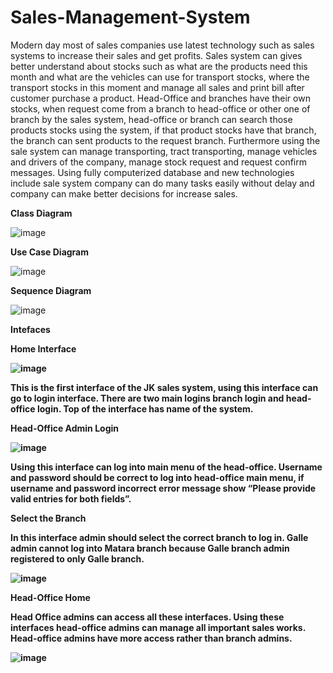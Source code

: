 # Sales-Management-System

Modern day most of sales companies use latest technology such as sales systems to increase their sales and get profits. Sales system can gives better understand about stocks such as what are the products need this month  and what are the vehicles can use for transport stocks, where the transport stocks in this moment and manage all sales and print bill after customer purchase a product. Head-Office and branches have their own stocks, when request come from a branch to head-office or other one of branch by the sales system, head-office or branch can search those products stocks using the system, if that product stocks have that branch, the branch can sent products to the request branch. Furthermore using the sale system can manage transporting, tract transporting, manage vehicles and drivers of the company, manage stock request and request confirm messages. Using fully computerized database and new technologies include sale system company can do many tasks easily without delay and company can make better decisions for increase sales. 

<b>Class Diagram</b>

![image](https://user-images.githubusercontent.com/69201980/120893309-3f708280-c630-11eb-9914-92f04c8d3fec.png)

<b>Use Case Diagram</b>

![image](https://user-images.githubusercontent.com/69201980/120893321-4eefcb80-c630-11eb-95a3-06330c8e22b0.png)

<b>Sequence Diagram</b>

![image](https://user-images.githubusercontent.com/69201980/120893332-5e6f1480-c630-11eb-8bf6-03fdd78718ce.png)

<b>Intefaces<b>
  
<b>Home Interface</b>
  
![image](https://user-images.githubusercontent.com/69201980/121897917-776a7a80-cd40-11eb-92ef-04e97f43e301.png)
  
This is the first interface of the JK sales system, using this interface can go to login interface. There are two main logins branch login and head-office login. Top of the interface has name of the system.

<b>Head-Office Admin Login</b>
  
![image](https://user-images.githubusercontent.com/69201980/121898007-91a45880-cd40-11eb-8bb9-fa0f5df65353.png)
  
Using this interface can log into main menu of the head-office. Username and password should be correct to log into head-office main menu, if username and password incorrect error message show “Please provide valid entries for both fields”.

<b>Select the Branch</b>
  
In this interface admin should select the correct branch to log in. Galle admin cannot log into Matara branch because Galle branch admin registered to only Galle branch. 
  
![image](https://user-images.githubusercontent.com/69201980/121898391-f3fd5900-cd40-11eb-8972-d595e9f9bd48.png)

<b>Head-Office Home</b>
  
Head Office admins can access all these interfaces. Using these interfaces head-office admins can manage all important sales works. Head-office admins have more access rather than branch admins.

![image](https://user-images.githubusercontent.com/69201980/121898500-11cabe00-cd41-11eb-88e5-81a9d9e14a31.png)


  



